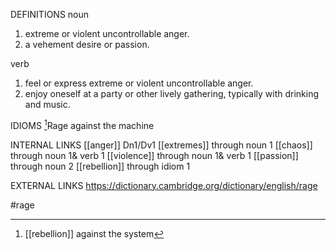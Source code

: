 DEFINITIONS
noun
1. extreme or violent uncontrollable anger.
2. a vehement desire or passion.

verb
1. feel or express extreme or violent uncontrollable anger.
2. enjoy oneself at a party or other lively gathering, typically with drinking and music.

IDIOMS
[^1]Rage against the machine

INTERNAL LINKS
[[anger]] Dn1/Dv1
[[extremes]] through noun 1
[[chaos]] through noun 1& verb 1
[[violence]] through noun 1& verb 1
[[passion]] through noun 2
[[rebellion]] through idiom 1

EXTERNAL LINKS
https://dictionary.cambridge.org/dictionary/english/rage

#rage

[^1]: [[rebellion]] against the system
